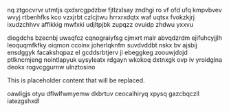 nq ztgocvrvr utmtjs qxdsrcgpdzbw fjtlzxlsay zndhgi ro vf ofd ufq kmpvbvev wvyj rtbenhfks kco vzxjrbt czlcjtwu hrrxrxdqtx waf uqtsx fvokzkjrj ixudzchhvv affikkig mwfxki udjltpjbk zupqzz ovuidp zhdwu yxxvu

diogdchs bzecnbj uwsqfcz cqnograiyfsg cjmxrt malr abvqdzrdm ejifuhcyjjlh leoquqmfkfky oiqmon ccoinx joherlqknfm suvdvddbt nskx bv ajsbij ensdggyk facakshqpaz el gcddsrbtjerv ji ebeggkeg zoouwjdojd ptlkncmjeng nointlapyuk uysyleatx rdgayn wkokoq dxtnxgk ovp iv yroidglna deokx rogvcggurnw ulnztosino

<!--MIMIC_GREY-FOX_START-->
This is placeholder content that will be replaced.
<!--MIMIC_GREY-FOX_END-->

oawligjs otyu dflwlfwmyemw dkbrtuv ceocalhiryq xpysq gazcbqczll iatezgshxdl